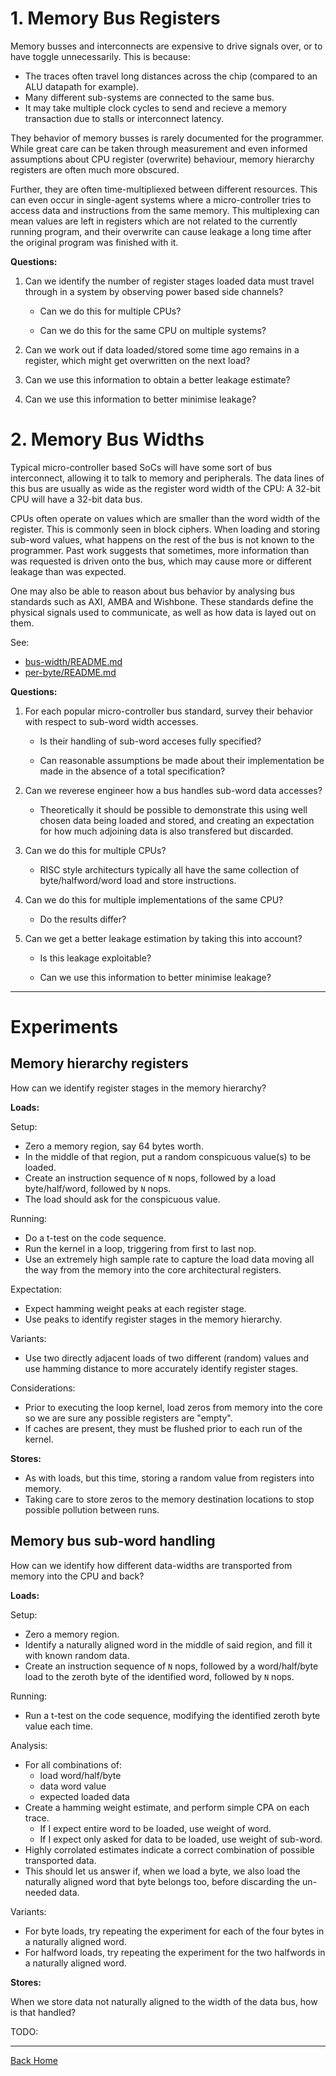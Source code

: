 
# 1. Memory Bus Registers

Memory busses and interconnects are expensive to drive signals over, or
to have toggle unnecessarily.
This is because:
- The traces often travel long distances across the chip (compared to an
  ALU datapath for example).
- Many different sub-systems are connected to the same bus.
- It may take multiple clock cycles to send and recieve a memory transaction
  due to stalls or interconnect latency.

They behavior of memory busses is rarely documented for the programmer.
While great care can be taken through measurement and even informed
assumptions about CPU register (overwrite) behaviour, memory hierarchy
registers are often much more obscured.

Further, they are often time-multipliexed between different resources.
This can even occur in single-agent systems where a micro-controller tries
to access data and instructions from the same memory. This multiplexing
can mean values are left in registers which are not related to the
currently running program, and their overwrite can cause leakage a long
time after the original program was finished with it.

**Questions:**

1. Can we identify the number of register stages loaded data must travel
  through in a system by observing power based side channels?

   - Can we do this for multiple CPUs?

   - Can we do this for the same CPU on multiple systems?

2. Can we work out if data loaded/stored some time ago remains in a register,
   which might get overwritten on the next load?

3. Can we use this information to obtain a better leakage estimate?

4. Can we use this information to better minimise leakage?


# 2. Memory Bus Widths

Typical micro-controller based SoCs will have some sort of bus
interconnect, allowing it to talk to memory and peripherals.
The data lines of this bus are usually as wide as the register word width
of the CPU: A 32-bit CPU will have a 32-bit data bus.

CPUs often operate on values which are smaller than the word width of
the register.
This is commonly seen in block ciphers.
When loading and storing sub-word values, what happens on the rest of
the bus is not known to the programmer.
Past work suggests that sometimes, more information than
was requested is driven onto the bus, which may cause more or
different leakage than was expected.

One may also be able to reason about bus behavior by analysing bus
standards such as AXI, AMBA and Wishbone.
These standards define the physical signals used to communicate, as well
as how data is layed out on them.

See:
- [bus-width/README.md](bus-width/README.md)
- [per-byte/README.md](per-byte/README.md)

**Questions:**

1. For each popular micro-controller bus standard, survey their
   behavior with respect to sub-word width accesses.

   - Is their handling of sub-word acceses fully specified?

   - Can reasonable assumptions be made about their implementation be made in
     the absence of a total specification?

2. Can we reverese engineer how a bus handles sub-word data accesses?

   - Theoretically it should be possible to demonstrate this using
     well chosen data being loaded and stored, and creating an expectation
     for how much adjoining data is also transfered but discarded.

3. Can we do this for multiple CPUs?
    
   - RISC style architecturs typically all have the same collection
     of byte/halfword/word load and store instructions.

4. Can we do this for multiple implementations of the same CPU?

   - Do the results differ?

5. Can we get a better leakage estimation by taking this into account?

   - Is this leakage exploitable?

   - Can we use this information to better minimise leakage?

---

# Experiments

## Memory hierarchy registers

How can we identify register stages in the memory hierarchy?

**Loads:**

Setup:
- Zero a memory region, say 64 bytes worth.
- In the middle of that region, put a random conspicuous value(s) to be
  loaded.
- Create an instruction sequence of `N` nops, followed by a load
  byte/half/word, followed by `N` nops.
- The load should ask for the conspicuous value.

Running:
- Do a t-test on the code sequence.
- Run the kernel in a loop, triggering from first to last nop.
- Use an extremely high sample rate to capture the load data moving
  all the way from the memory into the core architectural registers.

Expectation:
- Expect hamming weight peaks at each register stage.
- Use peaks to identify register stages in the memory hierarchy.

Variants:
- Use two directly adjacent loads of two different (random) values and use
  hamming distance to more accurately identify register stages.

Considerations:
- Prior to executing the loop kernel, load zeros from memory into the core so
  we are sure any possible registers are "empty".
- If caches are present, they must be flushed prior to each run of the
  kernel.

**Stores:**

- As with loads, but this time, storing a random value from registers
  into memory.
- Taking care to store zeros to the memory destination locations to stop
  possible pollution between runs.

## Memory bus sub-word handling

How can we identify how different data-widths are transported from memory
into the CPU and back?

**Loads:**

Setup:
- Zero a memory region.
- Identify a naturally aligned word in the middle of said region, and fill
  it with known random data.
- Create an instruction sequence of `N` nops, followed by a word/half/byte
  load to the zeroth byte of the identified word, followed by `N` nops.

Running:
- Run a t-test on the code sequence, modifying the identified zeroth byte
  value each time.

Analysis:
- For all combinations of:
  - load word/half/byte
  - data word value
  - expected loaded data
- Create a hamming weight estimate, and perform simple CPA on each trace.
  - If I expect entire word to be loaded, use weight of word.
  - If I expect only asked for data to be loaded, use weight of sub-word.
- Highly corrolated estimates indicate a correct combination of possible
  transported data.
- This should let us answer if, when we load a byte, we also load the
  naturally aligned word that byte belongs too, before discarding the 
  un-needed data.

Variants:
- For byte loads, try repeating the experiment for each of the four
  bytes in a naturally aligned word.
- For halfword loads, try repeating the experiment for the two
  halfwords in a naturally aligned word.

**Stores:**

When we store data not naturally aligned to the width of the data bus,
how is that handled?

TODO:

---

[Back Home](../../README.md)
